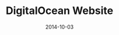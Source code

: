 ---
title: "DigitalOcean Website"
date: 2014-10-03
summary: "Next generation DigitalOcean marketing site."
tags: protected
---